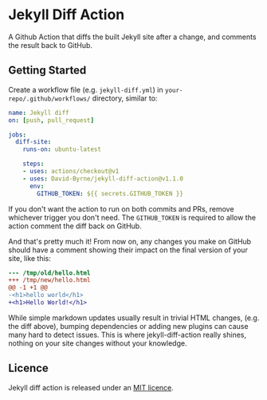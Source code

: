 # Jekyll Diff Action

A Github Action that diffs the built Jekyll site after a change, and comments the result back to GitHub.

## Getting Started

Create a workflow file (e.g. `jekyll-diff.yml`) in `your-repo/.github/workflows/` directory, similar to:

``` yaml
name: Jekyll diff
on: [push, pull_request]

jobs:
  diff-site:
    runs-on: ubuntu-latest

    steps:
    - uses: actions/checkout@v1
    - uses: David-Byrne/jekyll-diff-action@v1.1.0
      env:
        GITHUB_TOKEN: ${{ secrets.GITHUB_TOKEN }}
```

If you don't want the action to run on both commits and PRs, remove whichever trigger you don't need. The `GITHUB_TOKEN` is required to allow the action comment the diff back on GitHub.

And that's pretty much it! From now on, any changes you make on GitHub should have a comment showing their impact on the final version of your site, like this:

``` diff
--- /tmp/old/hello.html
+++ /tmp/new/hello.html
@@ -1 +1 @@
-<h1>hello world</h1>
+<h1>Hello World!</h1>
```

While simple markdown updates usually result in trivial HTML changes, (e.g. the diff above), bumping dependencies or adding new plugins can cause many hard to detect issues. This is where jekyll-diff-action really shines, nothing on your site changes without your knowledge.


## Licence
Jekyll diff action is released under an [MIT licence](/LICENSE).
